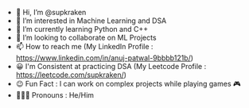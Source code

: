 - 👋 Hi, I’m @supkraken
- 👀 I’m interested in Machine Learning and DSA
- 🌱 I’m currently learning Python and C++
- 💞️ I’m looking to collaborate on ML Projects 
- 📫 How to reach me (My LinkedIn Profile : https://www.linkedin.com/in/anuj-patwal-9bbbb121b/)
- 😀 I'm Consistent at practicing DSA (My Leetcode Profile : https://leetcode.com/supkraken/)
- 😉 Fun Fact : I can work on complex projects while playing games 🎮
- 🧔🏽‍♂️ Pronouns : He/Him

<!---
supkraken/supkraken is a ✨ special ✨ repository because its `README.md` (this file) appears on your GitHub profile.
You can click the Preview link to take a look at your changes.
--->
